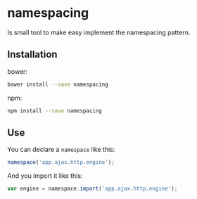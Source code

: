 # namespacing

Is small tool to make easy implement the namespacing pattern.

## Installation

bower:
```sh
bower install --save namespacing
```

npm:
```sh
npm install --save namespacing
```

## Use

You can declare a `namespace` like this:
```js
namespace('app.ajax.http.engine');
```

And you import it like this:
```js
var engine = namespace.import('app.ajax.http.engine');
```

